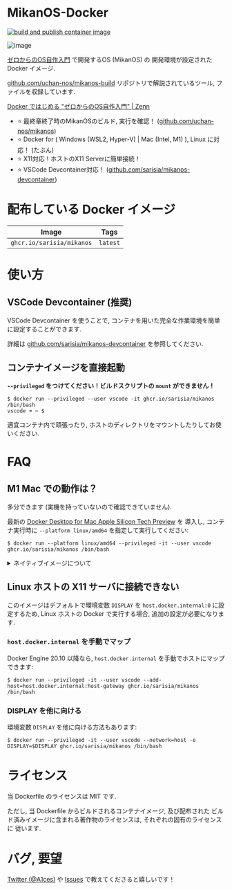 # MikanOS-Docker

[![build and publish container image](https://github.com/sarisia/mikanos-docker/actions/workflows/publish-image.yml/badge.svg)](https://github.com/sarisia/mikanos-docker/actions/workflows/publish-image.yml)

![image](https://user-images.githubusercontent.com/33576079/112739400-29e73880-8faf-11eb-9f59-acca01470a62.png)

[ゼロからのOS自作入門](https://zero.osdev.jp/) で開発するOS (MikanOS) の
開発環境が設定された Docker イメージ.

[github.com/uchan-nos/mikanos-build](https://github.com/uchan-nos/mikanos-build)
リポジトリで解説されているツール, ファイルを収録しています.

[Docker ではじめる "ゼロからのOS自作入門" | Zenn](https://zenn.dev/sarisia/articles/6b57ea835344b6)

- :star: 最終章終了時のMikanOSのビルド, 実行を確認！ ([github.com/uchan-nos/mikanos](https://github.com/uchan-nos/mikanos))
- :star: Docker for ( Windows (WSL2, Hyper-V) | Mac (Intel, M1) ), Linux に対応！ (たぶん)
- :star: X11対応！ホストのX11 Serverに簡単接続！
- :star: VSCode Devcontainer対応！ ([github.com/sarisia/mikanos-devcontainer](https://github.com/sarisia/mikanos-devcontainer))

# 配布している Docker イメージ

| Image | Tags |
| :---: | :--: |
| `ghcr.io/sarisia/mikanos` | `latest` |

# 使い方

## VSCode Devcontainer (推奨)

VSCode Devcontainer を使うことで,
コンテナを用いた完全な作業環境を簡単に設定することができます.

詳細は [github.com/sarisia/mikanos-devcontainer](https://github.com/sarisia/mikanos-devcontainer)
を参照してください.

## コンテナイメージを直接起動

**`--privileged` をつけてください！ビルドスクリプトの `mount` ができません！**

```
$ docker run --privileged --user vscode -it ghcr.io/sarisia/mikanos /bin/bash
vscode ➜ ~ $ 
```

適宜コンテナ内で頑張ったり, ホストのディレクトリをマウントしたりしてお使いください.

# FAQ

## M1 Mac での動作は？

多分できます (実機を持っていないので確認できていません).

最新の [Docker Desktop for Mac Apple Silicon Tech Preview](https://docs.docker.com/docker-for-mac/apple-m1/) を
導入し, コンテナ実行時に `--platform linux/amd64` を指定して実行してください:

```
$ docker run --platform linux/amd64 --privileged -it --user vscode ghcr.io/sarisia/mikanos /bin/bash
```

<details>
<summary>ネイティブイメージについて</summary>

`ghcr.io/sarisia/mikanos:latest` はネイティブの `linux/arm64` イメージも持っていますが,
いくつか問題があり, 推奨されません:

- ベースイメージが異なる

  本来のベースイメージ `mcr.microsoft.com/vscode/devcontainers/base:ubuntu-20.04` が `arm64`
  イメージを提供していないため, 上記イメージの `Dockerfile` をセルフビルドしたイメージ
  `ghcr.io/sarisia/vscode-dev-containers-multilarch:ubuntu-20.04` をベースイメージとしています.
  
- ブートローダのビルドが上手く行かない

  EDK2 を用いた MikanLoaderPkg のビルド時に, `arm64` ホストで `amd64` アーキテクチャのバイナリを
  ビルドするクロスコンパイルが行われますが, 設定が不十分でビルドが通りません. 誰か試して成功した人は
  是非手順をご教示ください.
</details>

## Linux ホストの X11 サーバに接続できない

このイメージはデフォルトで環境変数 `DISPLAY` を `host.docker.internal:0` に設定するため,
Linux ホストの Docker で実行する場合, 追加の設定が必要になります.

### `host.docker.internal` を手動でマップ

Docker Engine 20.10 以降なら, `host.docker.internal` を手動でホストにマップできます:

```
$ docker run --privileged -it --user vscode --add-host=host.docker.internal:host-gateway ghcr.io/sarisia/mikanos /bin/bash
```

### DISPLAY を他に向ける

環境変数 `DISPLAY` を他に向ける方法もあります:

```
$ docker run --privileged -it --user vscode --network=host -e DISPLAY=$DISPLAY ghcr.io/sarisia/mikanos /bin/bash
```

# ライセンス

当 Dockerfile のライセンスは MIT です.

ただし, 当 Dockerfile からビルドされるコンテナイメージ, 及び配布された
ビルド済みイメージに含まれる著作物のライセンスは, それぞれの固有のライセンスに
従います.

# バグ, 要望

[Twitter (@A1ces)](https://twitter.com/A1ces) や [Issues](https://github.com/sarisia/mikanos-docker/issues) で教えてくださると嬉しいです！
